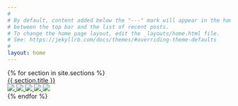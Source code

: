 ```yaml
---
#
# By default, content added below the "---" mark will appear in the home page
# between the top bar and the list of recent posts.
# To change the home page layout, edit the _layouts/home.html file.
# See: https://jekyllrb.com/docs/themes/#overriding-theme-defaults
#
layout: home
---
```


<div>
  {% for section in site.sections %}
  <div class="section-box">
    <a href="{{ section.url }}">
      <div>
        <div>{{ section.title }}</div>
        <div>
          <img src="https://via.placeholder.com/350x150?text={{ section.title }} x1">
          <img class="hidden" src="https://via.placeholder.com/350x150?text={{ section.title }} x2">
          <img class="hidden" src="https://via.placeholder.com/350x150?text={{ section.title }} x3">
          <img class="hidden" src="https://via.placeholder.com/350x150?text={{ section.title }} x4">
          <img class="hidden" src="https://via.placeholder.com/350x150?text={{ section.title }} x5">
        </div>
      </div>
    </a>
  </div>
  {% endfor %}
</div>

<script>
  var sectionBoxes = document.querySelectorAll('.section-box');
  var tOut;
  for (var i=0; i<sectionBoxes.length; i++) {
    
    sectionBoxes[i].addEventListener('mouseenter' ,function(){
      tOut = setTimeout(function(){
        console.log('2 secs on section -> change imgage');
      }, 2000)
    })
    
    sectionBoxes[i].addEventListener('mouseleave' ,function(){
      clearTimeout(tOut);
    })
    
  }
</script>
